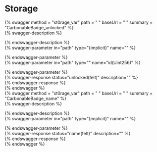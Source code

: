 
Storage
=======
  
{% swagger method = "st0rage_var" path = " " baseUrl = " " summary = "CarbonableBadge_unlocked" %}  
{% swagger-description %}  
  
{% endswagger-description %}  
{% swagger-parameter in="path" type="{implicit}" name="" %}  
  
{% endswagger-parameter %}  
{% swagger-parameter in="path" type="" name="id(Uint256)" %}  
  
{% endswagger-parameter %}  
{% swagger-response status="unlocked(felt)" description="" %}  
{% endswagger-response %}  
{% endswagger %}  
{% swagger method = "st0rage_var" path = " " baseUrl = " " summary = "CarbonableBadge_name" %}  
{% swagger-description %}  
  
{% endswagger-description %}  
{% swagger-parameter in="path" type="{implicit}" name="" %}  
  
{% endswagger-parameter %}  
{% swagger-response status="name(felt)" description="" %}  
{% endswagger-response %}  
{% endswagger %}